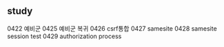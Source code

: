 ## study
0422 예비군
0425 예비군 복귀
0426 csrf통합
0427 samesite
0428 samesite session test
0429 authorization process



